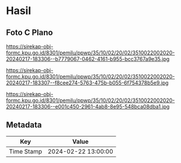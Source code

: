 # Hasil

## Foto C Plano

https://sirekap-obj-formc.kpu.go.id/8301/pemilu/ppwp/35/10/02/20/02/3510022002020-20240217-183306--b7779067-0462-4161-b955-bcc3767a9e35.jpg

https://sirekap-obj-formc.kpu.go.id/8301/pemilu/ppwp/35/10/02/20/02/3510022002020-20240217-183307--f8cee274-5763-475b-b055-6f754378b5e9.jpg

https://sirekap-obj-formc.kpu.go.id/8301/pemilu/ppwp/35/10/02/20/02/3510022002020-20240217-183306--e001c450-2961-4ab8-8e95-548bca08dba1.jpg


## Metadata

| Key        | Value               |
| ---------- | ------------------- |
| Time Stamp | 2024-02-22 13:00:00 |



